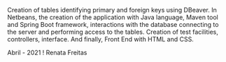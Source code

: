 Creation of tables identifying primary and foreign keys using DBeaver. In Netbeans, the creation 
of the application with Java language, Maven tool and Spring Boot framework, interactions with 
the database connecting to the server and performing access to the tables. Creation of test 
facilities, controllers, interface. And finally, Front End with HTML and CSS.

Abril - 2021 ! Renata Freitas
